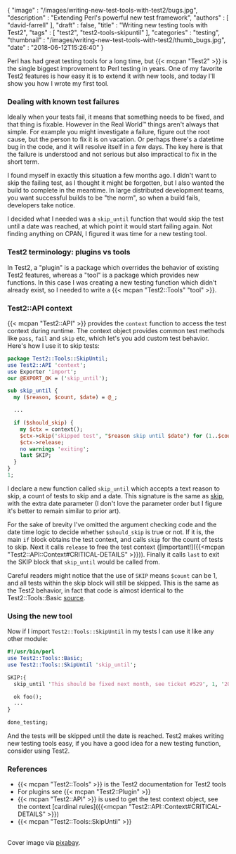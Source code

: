 {
   "image" : "/images/writing-new-test-tools-with-test2/bugs.jpg",
   "description" : "Extending Perl's powerful new test framework",
   "authors" : [
      "david-farrell"
   ],
   "draft" : false,
   "title" : "Writing new testing tools with Test2",
   "tags" : [
      "test2", "test2-tools-skipuntil"
   ],
   "categories" : "testing",
   "thumbnail" : "/images/writing-new-test-tools-with-test2/thumb_bugs.jpg",
   "date" : "2018-06-12T15:26:40"
}

Perl has had great testing tools for a long time, but {{< mcpan "Test2" >}} is the single biggest improvement to Perl testing in years. One of my favorite Test2 features is how easy it is to extend it with new tools, and today I'll show you how I wrote my first tool.

### Dealing with known test failures

Ideally when your tests fail, it means that something needs to be fixed, and that thing is fixable. However in the Real World™ things aren't always that simple. For example you might investigate a failure, figure out the root cause, but the person to fix it is on vacation. Or perhaps there's a datetime bug in the code, and it will resolve itself in a few days. The key here is that the failure is understood and not serious but also impractical to fix in the short term.

I found myself in exactly this situation a few months ago. I didn't want to skip the failing test, as I thought it might be forgotten, but I also wanted the build to complete in the meantime. In large distributed development teams, you want successful builds to be "the norm", so when a build fails, developers take notice.

I decided what I needed was a `skip_until` function that would skip the test until a date was reached, at which point it would start failing again. Not finding anything on CPAN, I figured it was time for a new testing tool.

### Test2 terminology: plugins vs tools

In Test2, a "plugin" is a package which overrides the behavior of existing Test2 features, whereas a "tool" is a package which provides new functions. In this case I was creating a new testing function which didn't already exist, so I needed to write a {{< mcpan "Test2::Tools" "tool" >}}.

### Test2::API context

{{< mcpan "Test2::API" >}} provides the `context` function to access the test context during runtime. The context object provides common test methods like `pass`, `fail` and `skip` etc, which let's you add custom test behavior. Here's how I use it to skip tests:

```perl
package Test2::Tools::SkipUntil;
use Test2::API 'context';
use Exporter 'import';
our @EXPORT_OK = ('skip_until');

sub skip_until {
  my ($reason, $count, $date) = @_;

  ...

  if ($should_skip) {
    my $ctx = context();
    $ctx->skip('skipped test', "$reason skip until $date") for (1..$count);
    $ctx->release;
    no warnings 'exiting';
    last SKIP;
  }
}
1;
```
I declare a new function called `skip_until` which accepts a text reason to skip, a count of tests to skip and a date. This signature is the same as [skip](Test2::Tools::Basic::skip), with the extra date parameter (I don't love the parameter order but I figure it's better to remain similar to prior art).

For the sake of brevity I've omitted the argument checking code and the date time logic to decide whether `$should_skip` is true or not. If it is, the main `if` block obtains the test context, and calls `skip` for the count of tests to skip. Next it calls `release` to free the test context ([important!]({{<mcpan "Test2::API::Context#CRITICAL-DETAILS" >}})). Finally it calls `last` to exit the SKIP block that `skip_until` would be called from.

Careful readers might notice that the use of `SKIP` means `$count` can be 1, and all tests within the skip block will still be skipped. This is the same as the Test2 behavior, in fact that code is almost identical to the Test2::Tools::Basic [source](https://metacpan.org/source/EXODIST/Test2-Suite-0.000114/lib/Test2/Tools/Basic.pm#L67).

### Using the new tool

Now if I import `Test2::Tools::SkipUntil` in my tests I  can use it like any other module:

```perl
#!/usr/bin/perl
use Test2::Tools::Basic;
use Test2::Tools::SkipUntil 'skip_until';

SKIP:{
  skip_until 'This should be fixed next month, see ticket #529', 1, '2018-06-30';

  ok foo();
  ...
}

done_testing;
```

And the tests will be skipped until the date is reached. Test2 makes writing new testing tools easy, if you have a good idea for a new testing function, consider using Test2.

### References

* {{< mcpan "Test2::Tools" >}} is the Test2 documentation for Test2 tools
* For plugins see {{< mcpan "Test2::Plugin" >}}
* {{< mcpan "Test2::API" >}} is used to get the test context object, see the context [cardinal rules]({{<mcpan "Test2::API::Context#CRITICAL-DETAILS" >}})
* {{< mcpan "Test2::Tools::SkipUntil" >}}

\
Cover image via [pixabay](https://pixabay.com/p-762486/).
